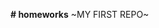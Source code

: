 **# homeworks**
 ~MY FIRST REPO~                                                                                                                          
